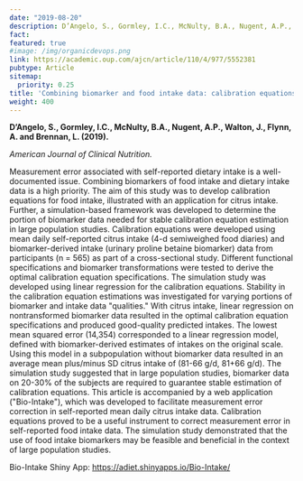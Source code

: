 ```yaml
---
date: "2019-08-20"
description: D’Angelo, S., Gormley, I.C., McNulty, B.A., Nugent, A.P., Walton, J., Flynn, A. and Brennan, L. <br /> American Journal of Clinical Nutrition.
fact: 
featured: true
#image: /img/organicdevops.png
link: https://academic.oup.com/ajcn/article/110/4/977/5552381
pubtype: Article
sitemap:
  priority: 0.25
title: 'Combining biomarker and food intake data: calibration equations for citrus intake.'
weight: 400
---
```


**D’Angelo, S., Gormley, I.C., McNulty, B.A., Nugent, A.P., Walton, J., Flynn, A. and Brennan, L. (2019).**

*American Journal of Clinical Nutrition.*

Measurement error associated with self-reported dietary intake is a well-documented issue. Combining biomarkers of food intake and dietary intake data is a high priority. The aim of this study was to develop calibration equations for food intake, illustrated with an application for citrus intake. Further, a simulation-based framework was developed to determine the portion of biomarker data needed for stable calibration equation estimation in large population studies. Calibration equations were developed using mean daily self-reported citrus intake (4-d semiweighed food diaries) and biomarker-derived intake (urinary proline betaine biomarker) data from participants (n = 565) as part of a cross-sectional study. Different functional specifications and biomarker transformations were tested to derive the optimal calibration equation specifications. The simulation study was developed using linear regression for the calibration equations. Stability in the calibration equation estimations was investigated for varying portions of biomarker and intake data "qualities." With citrus intake, linear regression on nontransformed biomarker data resulted in the optimal calibration equation specifications and produced good-quality predicted intakes. The lowest mean squared error (14,354) corresponded to a linear regression model, defined with biomarker-derived estimates of intakes on the original scale. Using this model in a subpopulation without biomarker data resulted in an average mean plus/minus SD citrus intake of (81-66 g/d, 81+66 g/d). The simulation study suggested that in large population studies, biomarker data on 20-30% of the subjects are required to guarantee stable estimation of calibration equations. This article is accompanied by a web application ("Bio-Intake"), which was developed to facilitate measurement error correction in self-reported mean daily citrus intake data. Calibration equations proved to be a useful instrument to correct measurement error in self-reported food intake data. The simulation study demonstrated that the use of food intake biomarkers may be feasible and beneficial in the context of large population studies.

Bio-Intake Shiny App: https://adiet.shinyapps.io/Bio-Intake/
